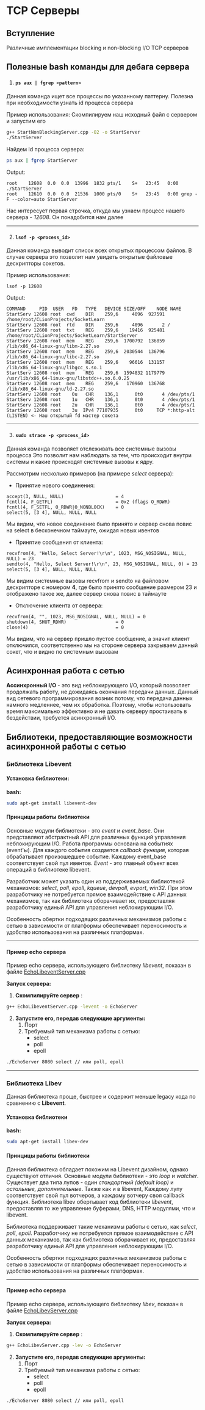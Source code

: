 # TCP Серверы

## Вступление
Различные имплементации blocking и non-blocking I/O TCP серверов

## Полезные bash команды для дебага сервера

1) #### ```ps aux | fgrep <pattern>```
Данная команда ищет все процессы по указанному паттерну. Полезна при необходимости узнать id процесса сервера

Пример использования:
Скомпилируем наш исходный файл с сервером и запустим его
```bash
g++ StartNonBlockingServer.cpp -O2 -o StartServer
./StartServer
```

Найдем id процесса сервера:
```bash
ps aux | fgrep StartServer
```

Output:
```
root    12608  0.0  0.0  13996  1832 pts/1    S+   23:45   0:00 ./StartServer
root    12610  0.0  0.0  21536  1000 pts/0    S+   23:45   0:00 grep -F --color=auto StartServer
```

Нас интересует первая строчка, откуда мы узнаем процесс нашего сервера - *12608*. Он понадобится нам далее

---

2) ####  ```lsof -p <process_id>```
Данная команда выводит список всех открытых процессом файлов. В случае сервера это позволит нам увидеть открытые файловые
дескрипторы сокетов.

Пример использования:

```lsof -p 12608```

Output:
```
COMMAND     PID  USER   FD   TYPE   DEVICE SIZE/OFF    NODE NAME
StartServ 12608 root  cwd    DIR    259,6     4096  927591 /home/root/CLionProjects/SocketLearn
StartServ 12608 root  rtd    DIR    259,6     4096       2 /
StartServ 12608 root  txt    REG    259,6    19416  925481 /home/root/CLionProjects/SocketLearn/StartServer
StartServ 12608 root  mem    REG    259,6  1700792  136859 /lib/x86_64-linux-gnu/libm-2.27.so
StartServ 12608 root  mem    REG    259,6  2030544  136796 /lib/x86_64-linux-gnu/libc-2.27.so
StartServ 12608 root  mem    REG    259,6    96616  131157 /lib/x86_64-linux-gnu/libgcc_s.so.1
StartServ 12608 root  mem    REG    259,6  1594832 1179779 /usr/lib/x86_64-linux-gnu/libstdc++.so.6.0.25
StartServ 12608 root  mem    REG    259,6   170960  136768 /lib/x86_64-linux-gnu/ld-2.27.so
StartServ 12608 root    0u   CHR    136,1      0t0       4 /dev/pts/1
StartServ 12608 root    1u   CHR    136,1      0t0       4 /dev/pts/1
StartServ 12608 root    2u   CHR    136,1      0t0       4 /dev/pts/1
StartServ 12608 root    3u  IPv4 77107935      0t0     TCP *:http-alt (LISTEN) <- Наш открытый fd мастер сокета
```

---

3) #### ```sudo strace -p <process_id>```
Данная команда позволяет отслеживать все системные вызовы процесса
Это позволит нам наблюдать за тем, что происходит внутри системы и какие происходят системные вызовы к ядру.

Рассмотрим несколько примеров (на примере *select* сервера):

  * Принятие нового соединения:
```
accept(3, NULL, NULL)                   = 4
fcntl(4, F_GETFL)                       = 0x2 (flags O_RDWR)
fcntl(4, F_SETFL, O_RDWR|O_NONBLOCK)    = 0
select(5, [3 4], NULL, NULL, NULL
```

Мы видим, что новое соединение было принято и сервер снова повис на select в бесконечном таймауте, ожидая новых ивентов

  * Принятие сообщения от клиента:
```
recvfrom(4, "Hello, Select Server!\r\n", 1023, MSG_NOSIGNAL, NULL, NULL) = 23
sendto(4, "Hello, Select Server!\r\n", 23, MSG_NOSIGNAL, NULL, 0) = 23
select(5, [3 4], NULL, NULL, NULL
```

Мы видим системные вызовы recvfrom и sendto на файловом дескрипторе с номером **4**, где было принято сообщение размером 23 и отображено такое же, далее сервер снова повис
в таймауте

  * Отключение клиента от сервера:
```
recvfrom(4, "", 1023, MSG_NOSIGNAL, NULL, NULL) = 0
shutdown(4, SHUT_RDWR)                  = 0
close(4)                                = 0
```

Мы видим, что на сервер пришло пустое сообщение, а значит клиент отключился, соответственно мы на стороне сервера закрываем данный сокет, что и видно по системным вызовам

## Асинхронная работа с сетью
**Ассинхронный I/O** - это вид неблокирующего I/O, который позволяет продолжать работу, не дожидаясь окончания передачи данных.
Данный вид сетевого программирования возник потому, что передача данных намного медленнее, чем их обработка. Поэтому, чтобы использовать время максимально эффективно и не давать
серверу простаивать в бездействии, требуется асинхронный I/O.

## Библиотеки, предоставляющие возможности асинхронной работы с сетью

### Библиотека Libevent

#### Установка библиотеки:

**bash:**
```bash
sudo apt-get install libevent-dev
```

#### Принцицы работы библиотеки
Основные модули библиотеки - это *event* и *event_base*. Они представляют абстрактный API для различных функций управления неблокирующим I/O.
Работа программы основана на событиях (event'ы). Для каждого события создается *callback функция*, которая обрабатывает произошедшее событие.
Каждому event_base соответствует свой пул ивентов. *Event* - это главный объект всех операций в библиотеке libevent.

Разработчик может указать один из поддерживаемых библиотекой механизмов: *select*, *poll*, *epoll*, *kqueue*, *devpoll*, *evport*, *win32*.
При этом разработчику не потребуется прямое взаимодействие с API данных механизмов, так как библиотека оборачивает их, предоставляя разработчику единый API для управления
неблокирующим I/O.

Особенность обертки подходящих различных механизмов работы с сетью в зависимости от платформы обеспечивает переносимость и удобство использования на различных платформах.

---

#### Пример echo сервера

Пример echo сервера, использующего библиотеку *libevent*, показан в файле [EchoLibeventServer.cpp](https://github.com/blinky-z/TCPServers/blob/master/EchoLibeventServer.cpp)

**Запуск сервера:**

1) **Скомпилируйте сервер** :

```bash
g++ EchoLibeventServer.cpp -levent -o EchoServer
```

2) **Запустите его, передав следующие аргументы:**
    1) Порт
    2) Требуемый тип механизма работы с сетью:
        * select
        * poll
        * epoll

```bash
./EchoServer 8080 select // или poll, epoll
```

---

### Библиотека Libev

Данная библиотека проще, быстрее и содержит меньше legacy кода по сравнению с **Libevent**.

#### Установка библиотеки

**bash:**
```bash
sudo apt-get install libev-dev
```

#### Принцицы работы библиотеки

Данная библиотека обладает похожим на Libevent дизайном, однако существуют отличия. Основные модули библиотеки - это *loop* и *watcher*. Существует два типа лупов - один
*стандартный (default loop)* и *остальные, дополнительные*. Также как и в libevent, Каждому лупу соответствует свой пул вотчеров, а каждому вотчеру своя callback функция.
Библиотека libev обертывает код библиотеки *libevent*, предоставляя то же управление буферами, DNS, HTTP модулями, что и libevent.

Библиотека поддерживает такие механизмы работы с сетью, как *select*, *poll*, *epoll*.
Разработчику не потребуется прямое взаимодействие с API данных механизмов, так как библиотека оборачивает их, предоставляя разработчику единый API для управления
неблокирующим I/O.

Особенность обертки подходящих различных механизмов работы с сетью в зависимости от платформы обеспечивает переносимость и удобство использования на различных платформах.

---

#### Пример echo сервера

Пример echo сервера, использующего библиотеку *libev*, показан в файле [EchoLibevServer.cpp](https://github.com/blinky-z/TCPServers/blob/master/EchoLibevServer.cpp)

**Запуск сервера:**

1) **Скомпилируйте сервер** :

```bash
g++ EchoLibevServer.cpp -lev -o EchoServer
```

2) **Запустите его, передав следующие аргументы:**
    1) Порт
    2) Требуемый тип механизма работы с сетью:
        * select
        * poll
        * epoll

```bash
./EchoServer 8080 select // или poll, epoll
```